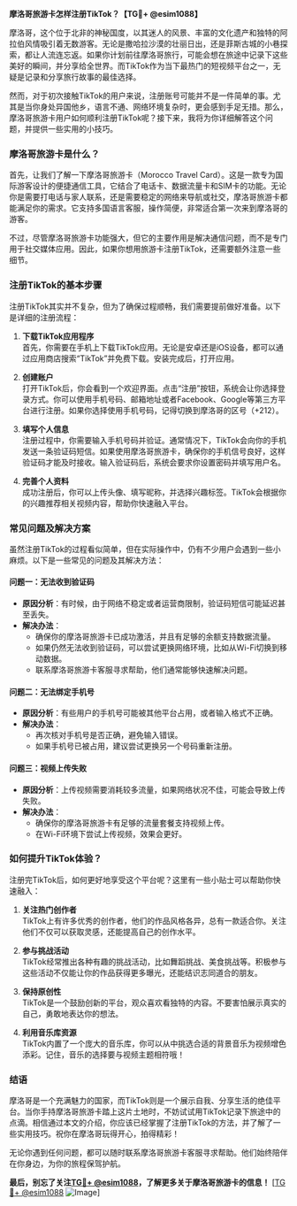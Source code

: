 **摩洛哥旅游卡怎样注册TikTok？【TG💪+ @esim1088】**

摩洛哥，这个位于北非的神秘国度，以其迷人的风景、丰富的文化遗产和独特的阿拉伯风情吸引着无数游客。无论是撒哈拉沙漠的壮丽日出，还是菲斯古城的小巷探索，都让人流连忘返。如果你计划前往摩洛哥旅行，可能会想在旅途中记录下这些美好的瞬间，并分享给全世界。而TikTok作为当下最热门的短视频平台之一，无疑是记录和分享旅行故事的最佳选择。

然而，对于初次接触TikTok的用户来说，注册账号可能并不是一件简单的事。尤其是当你身处异国他乡，语言不通、网络环境复杂时，更会感到手足无措。那么，摩洛哥旅游卡用户如何顺利注册TikTok呢？接下来，我将为你详细解答这个问题，并提供一些实用的小技巧。

### **摩洛哥旅游卡是什么？**

首先，让我们了解一下摩洛哥旅游卡（Morocco Travel Card）。这是一款专为国际游客设计的便捷通信工具，它结合了电话卡、数据流量卡和SIM卡的功能。无论你是需要打电话与家人联系，还是需要稳定的网络来导航或社交，摩洛哥旅游卡都能满足你的需求。它支持多国语言客服，操作简便，非常适合第一次来到摩洛哥的游客。

不过，尽管摩洛哥旅游卡功能强大，但它的主要作用是解决通信问题，而不是专门用于社交媒体应用。因此，如果你想用旅游卡注册TikTok，还需要额外注意一些细节。

### **注册TikTok的基本步骤**

注册TikTok其实并不复杂，但为了确保过程顺畅，我们需要提前做好准备。以下是详细的注册流程：

1. **下载TikTok应用程序**  
   首先，你需要在手机上下载TikTok应用。无论是安卓还是iOS设备，都可以通过应用商店搜索“TikTok”并免费下载。安装完成后，打开应用。

2. **创建账户**  
   打开TikTok后，你会看到一个欢迎界面。点击“注册”按钮，系统会让你选择登录方式。你可以使用手机号码、邮箱地址或者Facebook、Google等第三方平台进行注册。如果你选择使用手机号码，记得切换到摩洛哥的区号（+212）。

3. **填写个人信息**  
   注册过程中，你需要输入手机号码并验证。通常情况下，TikTok会向你的手机发送一条验证码短信。如果使用摩洛哥旅游卡，确保你的手机信号良好，这样验证码才能及时接收。输入验证码后，系统会要求你设置密码并填写用户名。

4. **完善个人资料**  
   成功注册后，你可以上传头像、填写昵称，并选择兴趣标签。TikTok会根据你的兴趣推荐相关视频内容，帮助你快速融入平台。

### **常见问题及解决方案**

虽然注册TikTok的过程看似简单，但在实际操作中，仍有不少用户会遇到一些小麻烦。以下是一些常见的问题及其解决方法：

#### **问题一：无法收到验证码**
- **原因分析**：有时候，由于网络不稳定或者运营商限制，验证码短信可能延迟甚至丢失。
- **解决办法**：
  - 确保你的摩洛哥旅游卡已成功激活，并且有足够的余额支持数据流量。
  - 如果仍然无法收到验证码，可以尝试更换网络环境，比如从Wi-Fi切换到移动数据。
  - 联系摩洛哥旅游卡客服寻求帮助，他们通常能够快速解决问题。

#### **问题二：无法绑定手机号**
- **原因分析**：有些用户的手机号可能被其他平台占用，或者输入格式不正确。
- **解决办法**：
  - 再次核对手机号是否正确，避免输入错误。
  - 如果手机号已被占用，建议尝试更换另一个号码重新注册。

#### **问题三：视频上传失败**
- **原因分析**：上传视频需要消耗较多流量，如果网络状况不佳，可能会导致上传失败。
- **解决办法**：
  - 确保你的摩洛哥旅游卡有足够的流量套餐支持视频上传。
  - 在Wi-Fi环境下尝试上传视频，效果会更好。

### **如何提升TikTok体验？**

注册完TikTok后，如何更好地享受这个平台呢？这里有一些小贴士可以帮助你快速融入：

1. **关注热门创作者**  
   TikTok上有许多优秀的创作者，他们的作品风格各异，总有一款适合你。关注他们不仅可以获取灵感，还能提高自己的创作水平。

2. **参与挑战活动**  
   TikTok经常推出各种有趣的挑战活动，比如舞蹈挑战、美食挑战等。积极参与这些活动不仅能让你的作品获得更多曝光，还能结识志同道合的朋友。

3. **保持原创性**  
   TikTok是一个鼓励创新的平台，观众喜欢看独特的内容。不要害怕展示真实的自己，勇敢地表达你的想法。

4. **利用音乐库资源**  
   TikTok内置了一个庞大的音乐库，你可以从中挑选合适的背景音乐为视频增色添彩。记住，音乐的选择要与视频主题相符哦！

### **结语**

摩洛哥是一个充满魅力的国家，而TikTok则是一个展示自我、分享生活的绝佳平台。当你手持摩洛哥旅游卡踏上这片土地时，不妨试试用TikTok记录下旅途中的点滴。相信通过本文的介绍，你应该已经掌握了注册TikTok的方法，并了解了一些实用技巧。祝你在摩洛哥玩得开心，拍得精彩！

无论你遇到任何问题，都可以随时联系摩洛哥旅游卡客服寻求帮助。他们始终陪伴在你身边，为你的旅程保驾护航。

**最后，别忘了关注[TG💪+ @esim1088](https://t.me/s/esim1088)，了解更多关于摩洛哥旅游卡的信息！** [[TG💪+ @esim1088](https://t.me/s/esim1088) ![Image](https://i.postimg.cc/4NQfJmqS/Snipaste-2025-05-13-00-14-12.png)]